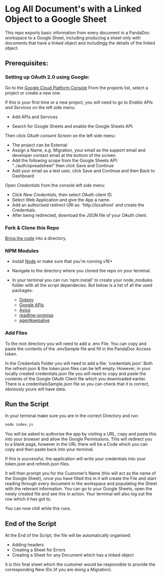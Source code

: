 # Log All Document's with a Linked Object to a Google Sheet

This repo exports basic information from every document in a PandaDoc workspace to a Google Sheet, including producing a sheet only with documents that have a linked object and includingg the details of the linked object.

## Prerequisites:

### Setting up OAuth 2.0 using Google:

Go to the [Google Cloud Platform Console](https://console.cloud.google.com/) From the projects list, select a project or create a new one.

If this is your first time or a new project, you will need to go to _Enable APIs and Services_ on the left side menu:

- Add APIs and Services

- Search for Google Sheets and enable the Google Sheets API.

Then click _OAuth consent Screen_ on the left side menu:

- The project can be External
- Assign a Name, e.g. Migration, your email as the support email and developer contact email at the bottom of the screen.
- Add the following scope from the Google Sheets API: “../auth/spreadsheet” then click Save and Continue
- Add your email as a test user, click Save and Continue and then Back to Dashboard

Open _Credentials_ from the console left side menu:

- Click _New Credentials_, then select OAuth client ID.
- Select Web Application and give the App a name.
- Add an authorised redirect URI as: 'http://localhost' and create the Credentials.
- After being redirected, download the JSON file of your OAuth client.

### Fork & Clone this Repo

[Bring the code](https://docs.github.com/en/get-started/quickstart/fork-a-repo) into a directory.

### NPM Modules

- Install [Node](https://nodejs.org/en/) or make sure that you're running v16+
- Navigate to the directory where you cloned the repo on your terminal.
- In your terminal you can run 'npm install' to create your node_modules folder with all the script dependecies. But below is a list of all the used packages:

  - [Dotenv](https://www.npmjs.com/package/dotenv)
  - [Google APIs](https://www.npmjs.com/package/googleapis)
  - [Axios](https://www.npmjs.com/package/axios)
  - [readline-promise](https://www.npmjs.com/package/readline-promise)
  - [agentkeepalive](https://www.npmjs.com/package/agentkeepalive)

### Add Files

To the root directory you will need to add a .env File. You can copy and paste the contents of the .envSample file and fill in the PandaDoc Access token.

In the Credentials Folder you will need to add a file: ‘credentials.json’. Both the refresh.json & the token.json files can be left empty. However, in your locally created credentials.json file you will need to copy and paste the contents of the Google OAuth Client file which you downloaded earlier. There is a credentialsSample.json file so you can check that it is correct, obviously yours will have data.

## Run the Script

In your terminal make sure you are in the correct Directory and run:

```bash
node index.js
```

You will be asked to authorise the app by visiting a URL, copy and paste this into your browser and allow the Google Permissions. This will redirect you to a blank page, however in the URL there will be a Code which you can copy and then paste back into your terminal.

If this is successful, the application will write your credentials into your token.json and refresh.json files.

It will then prompt you for the Customer’s Name (this will act as the name of the Google Sheet), once you have filled this in it will create the File and start reading through every document in the workspace and populating the Sheet with the relevant information. You can go to your Google Sheets, open the newly created file and see this in action. Your terminal will also log out the row which it has got to.

You can now chill while this runs.

## End of the Script

At the End of the Script, the file will be automatically organised:

- Adding headers
- Creating a Sheet for Errors
- Creating a Sheet for any Document which has a linked object

It is this final sheet which the customer would be responsible to provide the corresponding New IDs (if you are doing a Migration).
